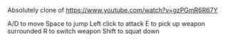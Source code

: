 Absolutely clone of https://www.youtube.com/watch?v=gzPGmR6R67Y

A/D to move
Space to jump
Left click to attack
E to pick up weapon surrounded
R to switch weapon
Shift to squat down
